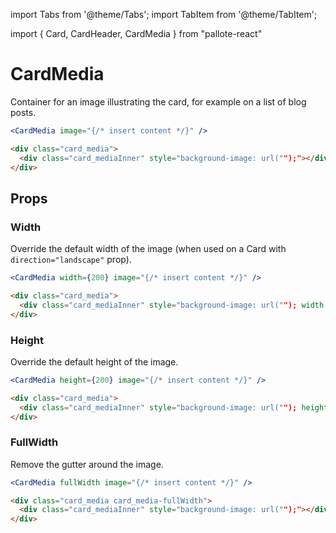 ---
---
import Tabs from '@theme/Tabs';
import TabItem from '@theme/TabItem';

import { Card, CardHeader, CardMedia } from "pallote-react"

# CardMedia

Container for an image illustrating the card, for example on a list of blog posts.

<div class="docs_block">
  <CardMedia image="https://upload.wikimedia.org/wikipedia/commons/9/9a/Chanterelle_Cantharellus_cibarius.jpg" />
</div>

<Tabs groupId="package" queryString>
  <TabItem value="react" label="React">

```jsx
<CardMedia image="{/* insert content */}" />
```
  </TabItem>
  <TabItem value="css" label="CSS">

```html
<div class="card_media">
  <div class="card_mediaInner" style="background-image: url("");"></div>
</div>  
```
  </TabItem>
</Tabs>

## Props

### Width

Override the default width of the image (when used on a Card with `direction="landscape"` prop).

<div class="docs_block" style={{gap: '2rem'}}>

  <CardMedia width={200} image="https://upload.wikimedia.org/wikipedia/commons/9/9a/Chanterelle_Cantharellus_cibarius.jpg" />
</div>

<Tabs groupId="package" queryString>
   <TabItem value="react" label="React">
  
```jsx
<CardMedia width={200} image="{/* insert content */}" />
```
  </TabItem>
  <TabItem value="css" label="CSS">

```html
<div class="card_media">
  <div class="card_mediaInner" style="background-image: url(""); width: 200px;"></div>
</div>  
```
  </TabItem>
</Tabs>

### Height

Override the default height of the image.

<div class="docs_block" style={{gap: '2rem'}}>

  <CardMedia height={200} image="https://upload.wikimedia.org/wikipedia/commons/9/9a/Chanterelle_Cantharellus_cibarius.jpg" />
</div>

<Tabs groupId="package" queryString>
   <TabItem value="react" label="React">
  
```jsx
<CardMedia height={200} image="{/* insert content */}" />
```
  </TabItem>
  <TabItem value="css" label="CSS">

```html
<div class="card_media">
  <div class="card_mediaInner" style="background-image: url(""); height: 200px;"></div>
</div>  
```
  </TabItem>
</Tabs>

### FullWidth

Remove the gutter around the image.

<div class="docs_block" style={{gap: '2rem'}}>

  <Card>
    <CardMedia fullWidth image="https://upload.wikimedia.org/wikipedia/commons/9/9a/Chanterelle_Cantharellus_cibarius.jpg" />
    <CardHeader title="Full width" />
  </Card>
</div>

<Tabs groupId="package" queryString>
   <TabItem value="react" label="React">
  
```jsx
<CardMedia fullWidth image="{/* insert content */}" />
```
  </TabItem>
  <TabItem value="css" label="CSS">

```html
<div class="card_media card_media-fullWidth">
  <div class="card_mediaInner" style="background-image: url("");"></div>
</div>  
```
  </TabItem>
</Tabs>
